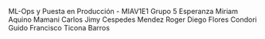 ML-Ops y Puesta en Producción - MIAV1E1
Grupo 5
Esperanza Miriam Aquino Mamani
Carlos Jimy Cespedes Mendez
Roger Diego Flores Condori
Guido Francisco Ticona Barros
